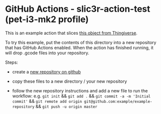 # GitHub Actions - slic3r-action-test (pet-i3-mk2 profile)

This is an example action that slices [this object from Thingiverse](https://www.thingiverse.com/thing:2177951).

To try this example, put the contents of this directory into a new repository that has GitHub Actions enabled. When the action has finished running, it will drop .gcode files into your repository.

Steps: 

* create a [new repository on github](https://github.com/new)

* copy these files to a new directory / your new repository

* follow the new repository instructions and add a new file to run the workflow: e.g. `git init` && `git add .` && `git commit -a -m 'Initial commit'` && `git remote add origin git@github.com:example/example-repository` && `git push -u origin master`
